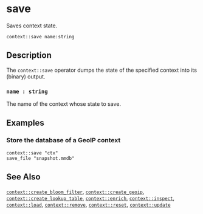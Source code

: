 # save

Saves context state.

```tql
context::save name:string
```

## Description

The `context::save` operator dumps the state of the specified context into its
(binary) output.

### `name : string`

The name of the context whose state to save.

## Examples

### Store the database of a GeoIP context

```tql
context::save "ctx"
save_file "snapshot.mmdb"
```
## See Also

[`context::create_bloom_filter`](create_bloom_filter.md),
[`context::create_geoip`](create_geoip.md),
[`context::create_lookup_table`](create_lookup_table.md),
[`context::enrich`](enrich.md),
[`context::inspect`](inspect.md),
[`context::load`](load.md),
[`context::remove`](remove.md),
[`context::reset`](reset.md),
[`context::update`](update.md)
